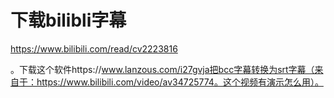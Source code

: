 # 下载bilibli字幕








https://www.bilibili.com/read/cv2223816





。下载这个软件https://www.lanzous.com/i27gvja把bcc字幕转换为srt字幕（来自于：https://www.bilibili.com/video/av34725774。这个视频有演示怎么用）。